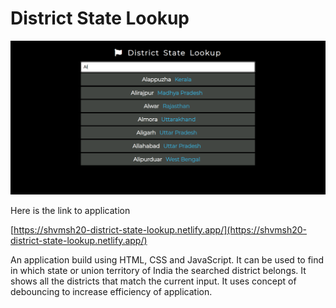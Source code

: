 # District State Lookup
![Application image](images/application-img.png)

Here is the link to application

[https://shvmsh20-district-state-lookup.netlify.app/](https://shvmsh20-district-state-lookup.netlify.app/)

An application build using HTML, CSS and JavaScript. It can be used to find in which state or union territory of India the searched district belongs. It shows all the districts that match the current input. It uses concept of debouncing to increase efficiency of application.